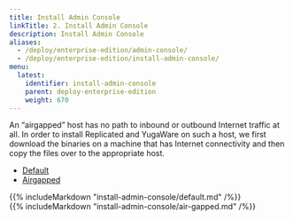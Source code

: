 ```yaml
---
title: Install Admin Console
linkTitle: 2. Install Admin Console
description: Install Admin Console
aliases:
  - /deploy/enterprise-edition/admin-console/
  - /deploy/enterprise-edition/install-admin-console/
menu:
  latest:
    identifier: install-admin-console
    parent: deploy-enterprise-edition
    weight: 670
---
```


An “airgapped” host has no path to inbound or outbound Internet traffic at all. In order to install Replicated and YugaWare on such a host, we first download the binaries on a machine that has Internet connectivity and then copy the files over to the appropriate host.


<ul class="nav nav-tabs nav-tabs-yb">
  <li>
    <a href="#default" class="nav-link active" id="default-install" data-toggle="tab" role="tab" aria-controls="default-install" aria-selected="true">
      <i class="icon-aws" aria-hidden="true"></i>
      Default
    </a>
  </li>
  <li>
    <a href="#air-gapped" class="nav-link" id="air-gapped" data-toggle="tab" role="tab" aria-controls="air-gapped" aria-selected="true">
      <i class="icon-google" aria-hidden="true"></i>
      Airgapped
    </a>
  </li>
</ul>

<div class="tab-content">
  <div id="default-install" class="tab-pane fade show active" role="tabpanel" aria-labelledby="default-install">
    {{% includeMarkdown "install-admin-console/default.md" /%}}
  </div>
  <div id="air-gapped" class="tab-pane fade" role="tabpanel" aria-labelledby="air-gapped">
    {{% includeMarkdown "install-admin-console/air-gapped.md" /%}}
  </div>
</div>
